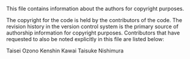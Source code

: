 This file contains information about the <met-PCR2> authors for copyright
purposes.

The copyright for the code is held by the contributors of the code. The
revision history in the version control system is the primary source of
authorship information for copyright purposes. Contributors that have
requested to also be noted explicitly in this file are listed below:

Taisei Ozono
Kenshin Kawai 
Taisuke Nishimura 